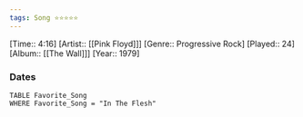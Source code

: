 ```yaml
---
tags: Song ⭐⭐⭐⭐⭐ 
---
```

[Time:: 4:16]
[Artist:: [[Pink Floyd]]]
[Genre:: Progressive Rock]
[Played:: 24]
[Album:: [[The Wall]]]
[Year:: 1979]
### Dates
````dataview
TABLE Favorite_Song
WHERE Favorite_Song = "In The Flesh"
````